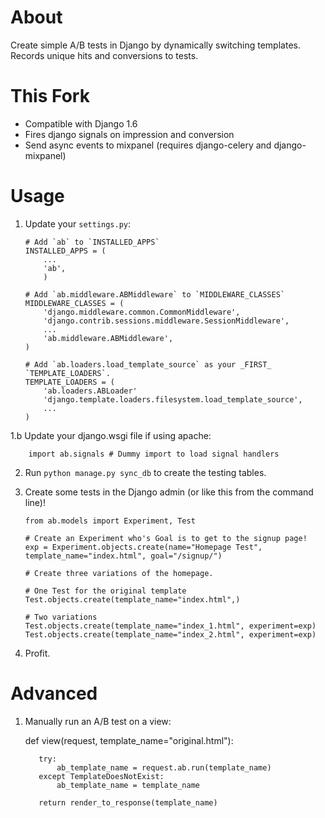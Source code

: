 About
=====

Create simple A/B tests in Django by dynamically switching templates. Records unique hits and conversions to tests.

This Fork
====
  * Compatible with Django 1.6
  * Fires django signals on impression and conversion
  * Send async events to mixpanel (requires django-celery and django-mixpanel)



Usage
=====

 1. Update your `settings.py`:

        # Add `ab` to `INSTALLED_APPS`
        INSTALLED_APPS = (
            ...
            'ab',
            )
            
        # Add `ab.middleware.ABMiddleware` to `MIDDLEWARE_CLASSES`
        MIDDLEWARE_CLASSES = (
            'django.middleware.common.CommonMiddleware',
            'django.contrib.sessions.middleware.SessionMiddleware',
            ...
            'ab.middleware.ABMiddleware',
        )

        # Add `ab.loaders.load_template_source` as your _FIRST_ `TEMPLATE_LOADERS`.
        TEMPLATE_LOADERS = (
            'ab.loaders.ABLoader'
            'django.template.loaders.filesystem.load_template_source',
            ...
        )

 1.b Update your django.wsgi file if using apache:

        import ab.signals # Dummy import to load signal handlers


 2. Run `python manage.py sync_db` to create the testing tables.

 3. Create some tests in the Django admin (or like this from the command line)!

        from ab.models import Experiment, Test
        
        # Create an Experiment who's Goal is to get to the signup page!
        exp = Experiment.objects.create(name="Homepage Test", template_name="index.html", goal="/signup/")
        
        # Create three variations of the homepage.
        
        # One Test for the original template
        Test.objects.create(template_name="index.html",)
        
        # Two variations
        Test.objects.create(template_name="index_1.html", experiment=exp)
        Test.objects.create(template_name="index_2.html", experiment=exp)

 5. Profit.
 
 
Advanced
========

  1. Manually run an A/B test on a view:
  
        def view(request, template_name="original.html"):
        
            try:
                ab_template_name = request.ab.run(template_name)
            except TemplateDoesNotExist:
                ab_template_name = template_name
            
            return render_to_response(template_name)
    
